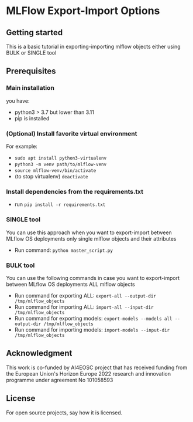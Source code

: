 # MLFlow Export-Import Options



## Getting started

This is a basic tutorial in exporting-importing mlflow objects either using BULK or SINGLE tool

## Prerequisites

### Main installation
you have:
* python3 > 3.7 but lower than 3.11
* pip is installed

### (Optional) Install favorite virtual environment
For example:
* `sudo apt install python3-virtualenv`
* `python3 -m venv path/to/mlflow-venv`
* `source mlflow-venv/bin/activate`
* (to stop virtualenv) `deactivate`

### Install dependencies from the requirements.txt
* run `pip install -r requirements.txt`

### SINGLE tool 
You can use this approach when you want to export-import between MLflow OS deployments only single mlflow objects and their attributes
* Run command: ` python master_script.py `

### BULK tool 
You can use the following commands in case you want to export-import between MLflow OS deployments ALL mlflow objects
* Run command for exporting ALL: ` export-all --output-dir /tmp/mlflow_objects `
* Run command for importing ALL: ` import-all --input-dir /tmp/mlflow_objects `
* Run command for exporting models: ` export-models --models all --output-dir /tmp/mlflow_objects `
* Run command for importing models: ` import-models --input-dir /tmp/mlflow_objects `

## Acknowledgment
This work is co-funded by AI4EOSC project that has received funding from the European Union's Horizon Europe 2022 research and innovation programme under agreement No 101058593

## License
For open source projects, say how it is licensed.
